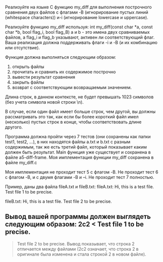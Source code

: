 Реализуйте на языке C функцию my_diff для выполнения построчного сравнения двух файлов с флагами -B (игнорирование пустых линий (whitespace characters)) и-i (игнорирование lowercase и uppercase).

Реализуйте функцию my_diff используя:
int my_diff(const char *a, const char *b, bool flag_i, bool flag_B)
a и b - это имена двух сравниваемых файлов, а flag_i и flag_b указывают, активен ли соответствующий флаг.
Ваша реализация должна поддерживать флаги -i и -B (и их комбинацию или отсутствие). 

Функция должна выполняться следующим образом:
1. открыть файлы
2. прочитать и сравнить их содержимое построчно
3. вывести результат сравнения
4. закрыть файлы
5. возврат с соответствующим возвращаемым значением. 

Длина строк, в данном контексте, не будет превышать 1023 символов (без учета символа новой строки \n). 

В случае, если один файл имеет больше строк, чем другой, вы должны рассматривать это так, как если бы более короткий файл имел (несколько) пустых строк в конце, чтобы соответствовать длине другого.

Программа должна пройти через 7 тестов (они сохранены как папки test1, test2, ...), в них находятся файлы а.txt и b.txt с разным содержимым, так же есть третий файл, который показывает каким должен быть результат.
Main функция уже существует и сохранена в файле a5-diff-frame. 
Моя имплементация функции my_diff сохранена в файле my_diff.с

Моя имплементация не проходит тест 5 с флагом -B.
Не проходит тест 6 с флагом -B, и с двумя флагами -B и –i.
Не проходит тест 7 полностью.

Пример, даны два файла fileA.txt и fileВ.txt:
fileA.txt:
Hi, this is a test file.
Test file 1 to be precise.

fileB.txt:
Hi, this is a test file.
Test file 2 to be precise.

Вывод вашей программы должен выглядеть следующим образом:
2c2
< Test file 1 to be precise.
---
> Test file 2 to be precise.
Вывод показывает, что строка 2 отличается между файлами (2c2 означает, что строка 2 в оригинале была изменена и стала строкой 2 в новом файле).
